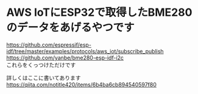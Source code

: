# AWS IoTにESP32で取得したBME280のデータをあげるやつです
https://github.com/espressif/esp-idf/tree/master/examples/protocols/aws_iot/subscribe_publish  
https://github.com/yanbe/bme280-esp-idf-i2c  
これらをくっつけただけです  


詳しくはここに書いてあります  
https://qiita.com/notitle420/items/6b4ba6cb894540597f80

